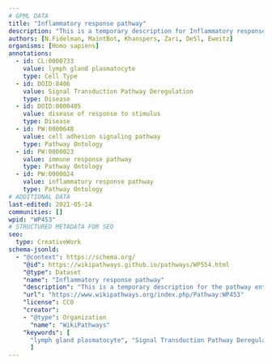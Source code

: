 ```yaml
---
# GPML DATA
title: "Inflammatory response pathway"
description: "This is a temporary description for Inflammatory response pathway"
authors: [N.Fidelman, MaintBot, Khanspers, Zari, DeSl, Eweitz]
organisms: [Homo sapiens]
annotations:
  - id: CL:0000733
    value: lymph gland plasmatocyte
    type: Cell Type
  - id: DOID:8406
    value: Signal Transduction Pathway Deregulation
    type: Disease
  - id: DOID:0000405
    value: disease of response to stimulus
    type: Disease
  - id: PW:0000648
    value: cell adhesion signaling pathway
    type: Pathway Ontology
  - id: PW:0000023
    value: immune response pathway
    type: Pathway Ontology
  - id: PW:0000024
    value: inflammatory response pathway
    type: Pathway Ontology
# ADDITIONAL DATA
last-edited: 2021-05-14
communities: []
wpid: "WP453"
# STRUCTURED METADATA FOR SEO
seo:
  type: CreativeWork
schema-jsonld:
  - "@context": https://schema.org/
    "@id": https://wikipathways.github.io/pathways/WP554.html
    "@type": Dataset
    "name": "Inflammatory response pathway"
    "description": "This is a temporary description for the pathway entitled: Inflammatory response pathway"
    "url": "https://www.wikipathways.org/index.php/Pathway:WP453"
    "license": CC0
    "creator":
    - "@type": Organization
      "name": "WikiPathways"
    "keywords": [
      "lymph gland plasmatocyte", "Signal Transduction Pathway Deregulation", "disease of response to stimulus", "cell adhesion signaling pathway", "immune response pathway", "inflammatory response pathway",
      ]
---
```

